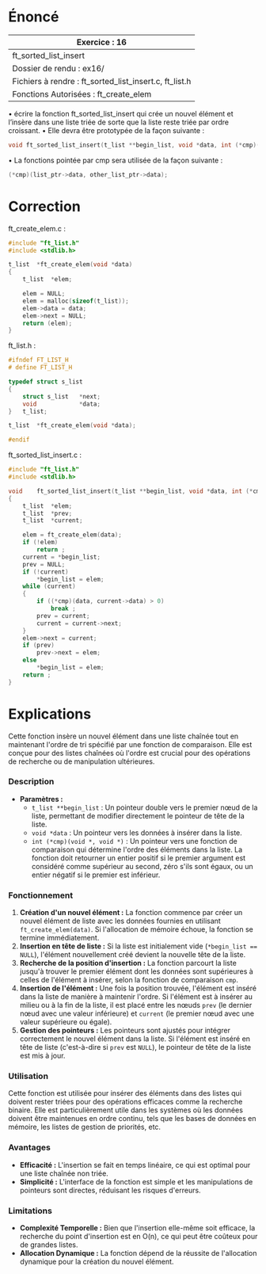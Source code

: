 # Énoncé

| Exercice : 16                                          |
| ------------------------------------------------------ |
| ft_sorted_list_insert                                  |
| Dossier de rendu : ex16/                               |
| Fichiers à rendre : ft_sorted_list_insert.c, ft_list.h |
| Fonctions Autorisées : ft_create_elem                  |
• écrire la fonction ft_sorted_list_insert qui crée un nouvel élément et l’insère
dans une liste triée de sorte que la liste reste triée par ordre croissant.
• Elle devra être prototypée de la façon suivante :
```C
void ft_sorted_list_insert(t_list **begin_list, void *data, int (*cmp)());
```
• La fonctions pointée par cmp sera utilisée de la façon suivante :
```C
(*cmp)(list_ptr->data, other_list_ptr->data);
```
# Correction
ft_create_elem.c :
```C
#include "ft_list.h"
#include <stdlib.h>

t_list	*ft_create_elem(void *data)
{
	t_list	*elem;

	elem = NULL;
	elem = malloc(sizeof(t_list));
	elem->data = data;
	elem->next = NULL;
	return (elem);
}
```

ft_list.h :
```C
#ifndef FT_LIST_H
# define FT_LIST_H

typedef struct s_list
{
	struct s_list	*next;
	void			*data;
}	t_list;

t_list	*ft_create_elem(void *data);

#endif
```

ft_sorted_list_insert.c :
```C
#include "ft_list.h"
#include <stdlib.h>

void	ft_sorted_list_insert(t_list **begin_list, void *data, int (*cmp)())
{
	t_list	*elem;
	t_list	*prev;
	t_list	*current;

	elem = ft_create_elem(data);
	if (!elem)
		return ;
	current = *begin_list;
	prev = NULL;
	if (!current)
		*begin_list = elem;
	while (current)
	{
		if ((*cmp)(data, current->data) > 0)
			break ;
		prev = current;
		current = current->next;
	}
	elem->next = current;
	if (prev)
		prev->next = elem;
	else
		*begin_list = elem;
	return ;
}
```
# Explications

Cette fonction insère un nouvel élément dans une liste chaînée tout en maintenant l'ordre de tri spécifié par une fonction de comparaison. Elle est conçue pour des listes chaînées où l'ordre est crucial pour des opérations de recherche ou de manipulation ultérieures.

### Description
- **Paramètres :**
  - `t_list **begin_list` : Un pointeur double vers le premier nœud de la liste, permettant de modifier directement le pointeur de tête de la liste.
  - `void *data` : Un pointeur vers les données à insérer dans la liste.
  - `int (*cmp)(void *, void *)` : Un pointeur vers une fonction de comparaison qui détermine l'ordre des éléments dans la liste. La fonction doit retourner un entier positif si le premier argument est considéré comme supérieur au second, zéro s'ils sont égaux, ou un entier négatif si le premier est inférieur.

### Fonctionnement
1. **Création d'un nouvel élément :** La fonction commence par créer un nouvel élément de liste avec les données fournies en utilisant `ft_create_elem(data)`. Si l'allocation de mémoire échoue, la fonction se termine immédiatement.
2. **Insertion en tête de liste :** Si la liste est initialement vide (`*begin_list == NULL`), l'élément nouvellement créé devient la nouvelle tête de la liste.
3. **Recherche de la position d'insertion :** La fonction parcourt la liste jusqu'à trouver le premier élément dont les données sont supérieures à celles de l'élément à insérer, selon la fonction de comparaison `cmp`.
4. **Insertion de l'élément :** Une fois la position trouvée, l'élément est inséré dans la liste de manière à maintenir l'ordre. Si l'élément est à insérer au milieu ou à la fin de la liste, il est placé entre les nœuds `prev` (le dernier nœud avec une valeur inférieure) et `current` (le premier nœud avec une valeur supérieure ou égale).
5. **Gestion des pointeurs :** Les pointeurs sont ajustés pour intégrer correctement le nouvel élément dans la liste. Si l'élément est inséré en tête de liste (c'est-à-dire si `prev` est `NULL`), le pointeur de tête de la liste est mis à jour.

### Utilisation
Cette fonction est utilisée pour insérer des éléments dans des listes qui doivent rester triées pour des opérations efficaces comme la recherche binaire. Elle est particulièrement utile dans les systèmes où les données doivent être maintenues en ordre continu, tels que les bases de données en mémoire, les listes de gestion de priorités, etc.

### Avantages
- **Efficacité :** L'insertion se fait en temps linéaire, ce qui est optimal pour une liste chaînée non triée.
- **Simplicité :** L'interface de la fonction est simple et les manipulations de pointeurs sont directes, réduisant les risques d'erreurs.

### Limitations
- **Complexité Temporelle :** Bien que l'insertion elle-même soit efficace, la recherche du point d'insertion est en O(n), ce qui peut être coûteux pour de grandes listes.
- **Allocation Dynamique :** La fonction dépend de la réussite de l'allocation dynamique pour la création du nouvel élément.
